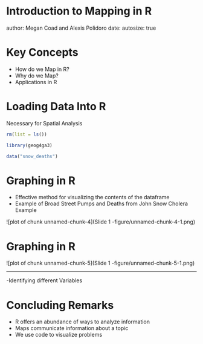 Introduction to Mapping in R 
========================================================
author: Megan Coad and Alexis Polidoro
date: 
autosize: true

Key Concepts
========================================================

- How do we Map in R? 
- Why do we Map? 
- Applications in R 


Loading Data Into R 
========================================================

Necessary for Spatial Analysis 


```r
rm(list = ls())
```


```r
library(geog4ga3)
```


```r
data("snow_deaths")
```


Graphing in R
========================================================

- Effective method for visualizing the contents of the dataframe
- Example of Broad Street Pumps and Deaths from John Snow Cholera Example

![plot of chunk unnamed-chunk-4](Slide 1 -figure/unnamed-chunk-4-1.png)


Graphing in R
========================================================

![plot of chunk unnamed-chunk-5](Slide 1 -figure/unnamed-chunk-5-1.png)

***

-Identifying different Variables 

Concluding Remarks
========================================================


- R offers an abundance of ways to analyze information 
- Maps communicate information about a topic 
- We use code to visualize problems 


